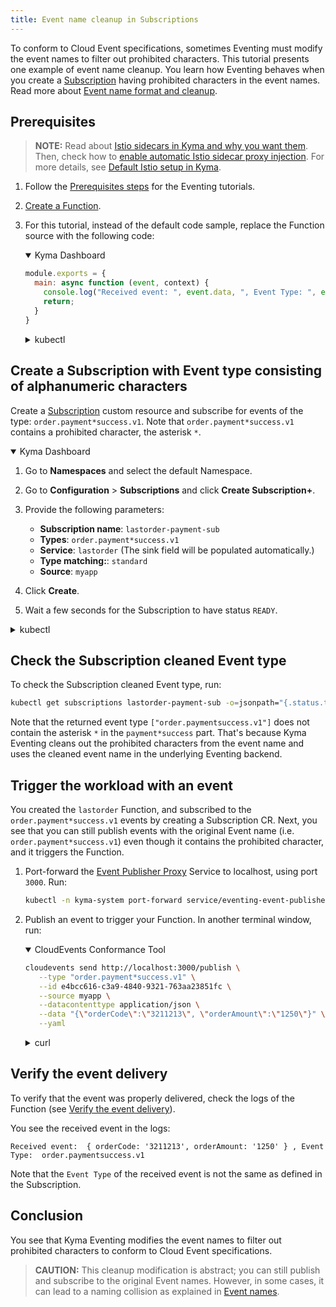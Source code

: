 ```yaml
---
title: Event name cleanup in Subscriptions
---
```


To conform to Cloud Event specifications, sometimes Eventing must modify the event names to filter out prohibited characters. This tutorial presents one example of event name cleanup.
You learn how Eventing behaves when you create a [Subscription](../../05-technical-reference/00-custom-resources/evnt-01-subscription.md) having prohibited characters in the event names. Read more about [Event name format and cleanup](../../05-technical-reference/evnt-01-event-names.md).

## Prerequisites

>**NOTE:** Read about [Istio sidecars in Kyma and why you want them](../../01-overview/service-mesh/smsh-03-istio-sidecars-in-kyma.md). Then, check how to [enable automatic Istio sidecar proxy injection](../../04-operation-guides/operations/smsh-01-istio-enable-sidecar-injection.md). For more details, see [Default Istio setup in Kyma](../../01-overview/service-mesh/smsh-02-default-istio-setup-in-kyma.md).

1. Follow the [Prerequisites steps](./) for the Eventing tutorials.
2. [Create a Function](../../02-get-started/04-trigger-workload-with-event.md#create-a-function).
3. For this tutorial, instead of the default code sample, replace the Function source with the following code:

   <div tabs name="Deploy a Function" group="create-workload">
     <details open>
     <summary label="Kyma Dashboard">
     Kyma Dashboard
     </summary>

   ```js
   module.exports = {
     main: async function (event, context) {
       console.log("Received event: ", event.data, ", Event Type: ", event.extensions.request.headers['ce-type']);
       return;
     } 
   }
   ```
       
     </details>
     <details>
     <summary label="kubectl">
     kubectl
     </summary>
   
   ```bash
   cat <<EOF | kubectl apply -f -
   apiVersion: serverless.kyma-project.io/v1alpha2
   kind: Function
   metadata:
     name: lastorder
     namespace: default
   spec:
     replicas: 1
     resourceConfiguration:
       function:
         profile: S
       build:
         profile: local-dev
     runtime: nodejs18
     source:
       inline:
         source: |-
           module.exports = {
             main: async function (event, context) {
               console.log("Received event: ", event.data, ", Event Type: ", event.extensions.request.headers['ce-type']);
               return;
             }
           }
   EOF
   ```

     </details>
   </div>

## Create a Subscription with Event type consisting of alphanumeric characters

Create a [Subscription](../../05-technical-reference/00-custom-resources/evnt-01-subscription.md) custom resource and subscribe for events of the type: `order.payment*success.v1`. Note that `order.payment*success.v1` contains a prohibited character, the asterisk `*`.

<div tabs name="Create a Subscription" group="create-subscription">
  <details open>
  <summary label="Kyma Dashboard">
  Kyma Dashboard
  </summary>

1. Go to **Namespaces** and select the default Namespace.
2. Go to **Configuration** > **Subscriptions** and click **Create Subscription+**.
3. Provide the following parameters:
   - **Subscription name**: `lastorder-payment-sub`
   - **Types**: `order.payment*success.v1`
   - **Service**: `lastorder` (The sink field will be populated automatically.)
   - **Type matching:**: `standard`
   - **Source**: `myapp`

4. Click **Create**.
5. Wait a few seconds for the Subscription to have status `READY`.

  </details>
  <details>
  <summary label="kubectl">
  kubectl
  </summary>

Run:
```bash
cat <<EOF | kubectl apply -f -
   apiVersion: eventing.kyma-project.io/v1alpha2
   kind: Subscription
   metadata:
     name: lastorder-payment-sub
     namespace: default
   spec:
     sink: 'http://lastorder.default.svc.cluster.local'
     source: myapp
     types:
       - order.payment*success.v1
EOF
```

To check that the Subscription was created and is ready, run:
```bash
kubectl get subscriptions lastorder-payment-sub -o=jsonpath="{.status.ready}"
```

The operation was successful if the returned status says `true`.
  </details>
</div>

## Check the Subscription cleaned Event type

To check the Subscription cleaned Event type, run:
```bash
kubectl get subscriptions lastorder-payment-sub -o=jsonpath="{.status.types}"
```

Note that the returned event type `["order.paymentsuccess.v1"]` does not contain the asterisk `*` in the `payment*success` part. That's because Kyma Eventing cleans out the prohibited characters from the event name and uses the cleaned event name in the underlying Eventing backend.

## Trigger the workload with an event

You created the `lastorder` Function, and subscribed to the `order.payment*success.v1` events by creating a Subscription CR. 
Next, you see that you can still publish events with the original Event name (i.e. `order.payment*success.v1`) even though it contains the prohibited character, and it triggers the Function.

1. Port-forward the [Event Publisher Proxy](../../05-technical-reference/00-architecture/evnt-01-architecture.md) Service to localhost, using port `3000`. Run:
   ```bash
   kubectl -n kyma-system port-forward service/eventing-event-publisher-proxy 3000:80
   ```
2. Publish an event to trigger your Function. In another terminal window, run:

   <div tabs name="Publish an event" group="trigger-workload">
     <details open>
     <summary label="CloudEvents Conformance Tool">
     CloudEvents Conformance Tool
     </summary>
   
      ```bash
      cloudevents send http://localhost:3000/publish \
         --type "order.payment*success.v1" \
         --id e4bcc616-c3a9-4840-9321-763aa23851fc \
         --source myapp \
         --datacontenttype application/json \
         --data "{\"orderCode\":\"3211213\", \"orderAmount\":\"1250\"}" \
         --yaml
      ```
   
     </details>
     <details>
     <summary label="curl">
     curl
     </summary>
   
      ```bash
      curl -v -X POST \
           -H "ce-specversion: 1.0" \
           -H "ce-type: order.payment*success.v1" \
           -H "ce-source: myapp" \
           -H "ce-eventtypeversion: v1" \
           -H "ce-id: e4bcc616-c3a9-4840-9321-763aa23851fc" \
           -H "content-type: application/json" \
           -d "{\"orderCode\":\"3211213\", \"orderAmount\":\"1250\"}" \
           http://localhost:3000/publish
      ```
     </details>
   </div>

## Verify the event delivery

To verify that the event was properly delivered, check the logs of the Function (see [Verify the event delivery](../../02-get-started/04-trigger-workload-with-event.md#verify-the-event-delivery)).

You see the received event in the logs:
```
Received event:  { orderCode: '3211213', orderAmount: '1250' } , Event Type:  order.paymentsuccess.v1
```
Note that the `Event Type` of the received event is not the same as defined in the Subscription.

## Conclusion

You see that Kyma Eventing modifies the event names to filter out prohibited characters to conform to Cloud Event specifications. 

> **CAUTION:** This cleanup modification is abstract; you can still publish and subscribe to the original Event names. However, in some cases, it can lead to a naming collision as explained in [Event names](../../05-technical-reference/evnt-01-event-names.md).

